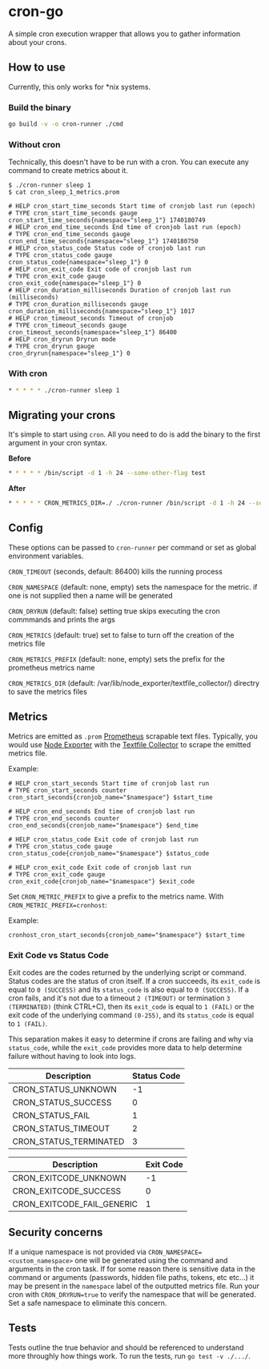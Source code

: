 # cron-go

A simple cron execution wrapper that allows you to gather information about your crons.

## How to use

Currently, this only works for *nix systems.

### Build the binary

```bash
go build -v -o cron-runner ./cmd
```

### Without cron

Technically, this doesn't have to be run with a cron. You can execute any command to create metrics about it.

```
$ ./cron-runner sleep 1
$ cat cron_sleep_1_metrics.prom  

# HELP cron_start_time_seconds Start time of cronjob last run (epoch)
# TYPE cron_start_time_seconds gauge
cron_start_time_seconds{namespace="sleep_1"} 1740180749
# HELP cron_end_time_seconds End time of cronjob last run (epoch)
# TYPE cron_end_time_seconds gauge
cron_end_time_seconds{namespace="sleep_1"} 1740180750
# HELP cron_status_code Status code of cronjob last run
# TYPE cron_status_code gauge
cron_status_code{namespace="sleep_1"} 0
# HELP cron_exit_code Exit code of cronjob last run
# TYPE cron_exit_code gauge
cron_exit_code{namespace="sleep_1"} 0
# HELP cron_duration_milliseconds Duration of cronjob last run (milliseconds)
# TYPE cron_duration_milliseconds gauge
cron_duration_milliseconds{namespace="sleep_1"} 1017
# HELP cron_timeout_seconds Timeout of cronjob
# TYPE cron_timeout_seconds gauge
cron_timeout_seconds{namespace="sleep_1"} 86400
# HELP cron_dryrun Dryrun mode
# TYPE cron_dryrun gauge
cron_dryrun{namespace="sleep_1"} 0
```

### With cron

```bash
* * * * * ./cron-runner sleep 1
```

## Migrating your crons

It's simple to start using `cron`. All you need to do is add the binary to the first argument in your cron syntax.

**Before**

```bash
* * * * * /bin/script -d 1 -h 24 --some-other-flag test
```

**After**

```bash
* * * * * CRON_METRICS_DIR=./ ./cron-runner /bin/script -d 1 -h 24 --some-other-flag test
```

## Config

These options can be passed to `cron-runner` per command or set as global environment variables.

`CRON_TIMEOUT` (seconds, default: 86400) kills the running process

`CRON_NAMESPACE` (default: none, empty) sets the namespace for the metric. if one is not supplied then a name will be generated

`CRON_DRYRUN` (default: false) setting true skips executing the cron commmands and prints the args

`CRON_METRICS` (default: true) set to false to turn off the creation of the metrics file

`CRON_METRICS_PREFIX` (default: none, empty) sets the prefix for the prometheus metrics name

`CRON_METRICS_DIR` (default: /var/lib/node_exporter/textfile_collector/) directry to save the metrics files


## Metrics

Metrics are emitted as `.prom` [Prometheus](http://prometheus.io) scrapable text files. Typically, you would use [Node Exporter][node-exporter] with the [Textfile Collector][text-collector] to scrape the emitted metrics file. 

[node-exporter]: https://github.com/prometheus/node_exporter?tab=readme-ov-file#textfile-collector
[text-collector]: https://github.com/prometheus/node_exporter?tab=readme-ov-file#textfile-collector

Example:

```
# HELP cron_start_seconds Start time of cronjob last run
# TYPE cron_start_seconds counter
cron_start_seconds{cronjob_name="$namespace"} $start_time

# HELP cron_end_seconds End time of cronjob last run
# TYPE cron_end_seconds counter
cron_end_seconds{cronjob_name="$namespace"} $end_time

# HELP cron_status_code Exit code of cronjob last run
# TYPE cron_status_code gauge
cron_status_code{cronjob_name="$namespace"} $status_code

# HELP cron_exit_code Exit code of cronjob last run
# TYPE cron_exit_code gauge
cron_exit_code{cronjob_name="$namespace"} $exit_code
```

Set `CRON_METRIC_PREFIX` to give a prefix to the metrics name. With `CRON_METRIC_PREFIX=cronhost`:

Example: 

```
cronhost_cron_start_seconds{cronjob_name="$namespace"} $start_time
```

### Exit Code vs Status Code

Exit codes are the codes returned by the underlying script or command. Status codes are the status of cron itself. If a cron succeeds, its `exit_code` is equal to `0 (SUCCESS)` and its `status_code` is also equal to `0 (SUCCESS)`. If a cron fails, and it's not due to a timeout `2 (TIMEOUT)` or termination `3 (TERMINATED)` (think CTRL+C), then its `exit_code` is equal to `1 (FAIL)` or the exit code of the underlying command `(0-255)`, and its `status_code` is equal to `1 (FAIL)`.

This separation makes it easy to determine if crons are failing and why via `status_code`, while the `exit_code` provides more data to help determine failure without having to look into logs.

| Description           | Status Code |
|-----------------------|-------------|
| CRON_STATUS_UNKNOWN   | -1          |
| CRON_STATUS_SUCCESS   | 0           |
| CRON_STATUS_FAIL      | 1           |
| CRON_STATUS_TIMEOUT   | 2           |
| CRON_STATUS_TERMINATED| 3           |

| Description               | Exit Code               |
|---------------------------|-------------------------|
| CRON_EXITCODE_UNKNOWN     | -1                      |
| CRON_EXITCODE_SUCCESS     | 0                       |
| CRON_EXITCODE_FAIL_GENERIC| 1                       |

## Security concerns

If a unique namespace is not provided via `CRON_NAMESPACE=<custom_namespace>` one will be generated using the command and arguments in the cron task. If for some reason there is sensitive data in the command or arguments (passwords, hidden file paths, tokens, etc etc...) it may be present in the `namespace` label of the outputted metrics file. Run your cron with `CRON_DRYRUN=true` to verify the namespace that will be generated. Set a safe namespace to eliminate this concern.

## Tests

Tests outline the true behavior and should be referenced to understand more throughly how things work. To run the tests, run `go test -v ./.../`.
